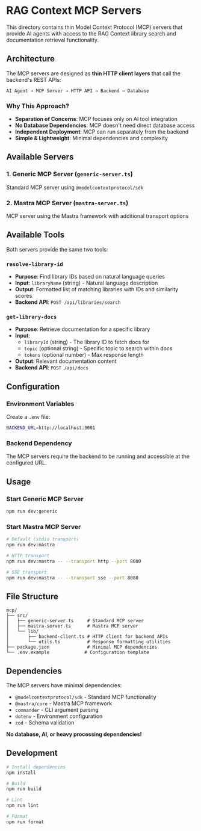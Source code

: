 # RAG Context MCP Servers

This directory contains thin Model Context Protocol (MCP) servers that provide AI agents with access to the RAG Context library search and documentation retrieval functionality.

## Architecture

The MCP servers are designed as **thin HTTP client layers** that call the backend's REST APIs:

```
AI Agent → MCP Server → HTTP API → Backend → Database
```

### Why This Approach?

- **Separation of Concerns**: MCP focuses only on AI tool integration
- **No Database Dependencies**: MCP doesn't need direct database access
- **Independent Deployment**: MCP can run separately from the backend
- **Simple & Lightweight**: Minimal dependencies and complexity

## Available Servers

### 1. Generic MCP Server (`generic-server.ts`)
Standard MCP server using `@modelcontextprotocol/sdk`

### 2. Mastra MCP Server (`mastra-server.ts`)  
MCP server using the Mastra framework with additional transport options

## Available Tools

Both servers provide the same two tools:

### `resolve-library-id`
- **Purpose**: Find library IDs based on natural language queries
- **Input**: `libraryName` (string) - Natural language description
- **Output**: Formatted list of matching libraries with IDs and similarity scores
- **Backend API**: `POST /api/libraries/search`

### `get-library-docs`
- **Purpose**: Retrieve documentation for a specific library
- **Input**: 
  - `libraryId` (string) - The library ID to fetch docs for
  - `topic` (optional string) - Specific topic to search within docs
  - `tokens` (optional number) - Max response length
- **Output**: Relevant documentation content
- **Backend API**: `POST /api/docs`

## Configuration

### Environment Variables
Create a `.env` file:
```bash
BACKEND_URL=http://localhost:3001
```

### Backend Dependency
The MCP servers require the backend to be running and accessible at the configured URL.

## Usage

### Start Generic MCP Server
```bash
npm run dev:generic
```

### Start Mastra MCP Server
```bash
# Default (stdio transport)
npm run dev:mastra

# HTTP transport
npm run dev:mastra -- --transport http --port 8080

# SSE transport
npm run dev:mastra -- --transport sse --port 8080
```

## File Structure

```
mcp/
├── src/
│   ├── generic-server.ts     # Standard MCP server
│   ├── mastra-server.ts      # Mastra MCP server
│   └── lib/
│       ├── backend-client.ts # HTTP client for backend APIs
│       └── utils.ts          # Response formatting utilities
├── package.json              # Minimal MCP dependencies
└── .env.example             # Configuration template
```

## Dependencies

The MCP servers have minimal dependencies:
- `@modelcontextprotocol/sdk` - Standard MCP functionality
- `@mastra/core` - Mastra MCP framework
- `commander` - CLI argument parsing
- `dotenv` - Environment configuration
- `zod` - Schema validation

**No database, AI, or heavy processing dependencies!**

## Development

```bash
# Install dependencies
npm install

# Build
npm run build

# Lint
npm run lint

# Format
npm run format
```